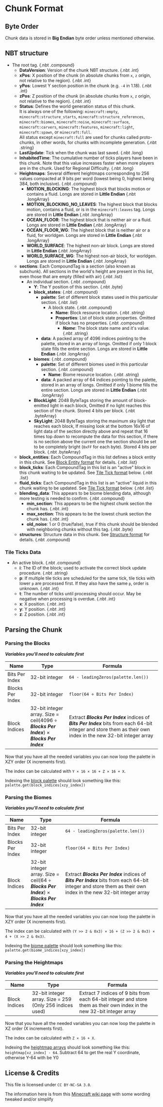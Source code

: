 # Chunk Format

## Byte Order

Chunk data is stored in **Big Endian** byte order unless mentioned otherwise.

## NBT structure

<div id="treeview">

* The root tag. {.nbt .compound}
    * **DataVersion**: Version of the chunk NBT structure. {.nbt .int}
    * **xPos**: X position of the chunk (in absolute chunks from `x`, `z` origin, not relative to the region). {.nbt .int}
    * **yPos**: Lowest Y section position in the chunk (e.g. `-4` in 1.18). {.nbt .int}
    * **zPos**: Z position of the chunk (in absolute chunks from `x`, `z` origin, not relative to the region). {.nbt .int}
    * **Status**: Defines the world generation status of this chunk. <br>It is always one of the following: `minecraft:empty`, `minecraft:structure_starts`, `minecraft:structure_references`, `minecraft:biomes`, `minecraft:noise`, `minecraft:surface`, `minecraft:carvers`, `minecraft:features`, `minecraft:light`, `minecraft:spawn`, or `minecraft:full`. <br>All status except `minecraft:full` are used for chunks called proto-chunks, in other words, for chunks with incomplete generation. {.nbt .string}
    * **LastUpdate**: Tick when the chunk was last saved. {.nbt .long}
    * **InhabitedTime**: The cumulative number of ticks players have been in this chunk. Note that this value increases faster when more players are in the chunk. Used for Regional Difficulty. {.nbt .long}
    * <a id="heightmaps-data"></a> **Heightmaps**: Several different heightmaps corresponding to 256 values compacted at 9 bits per word (lowest being 0, highest being 384, both inclusive). {.nbt .compound}
        * **MOTION_BLOCKING**: The highest block that blocks motion or contains a fluid. Longs are stored in **Little Endian** {.nbt .longArray}
        * **MOTION_BLOCKING_NO_LEAVES**: The highest block that blocks motion, contains a fluid, or is in the `minecraft:leaves` tag. Longs are stored in **Little Endian** {.nbt .longArray}
        * **OCEAN_FLOOR**: The highest block that is neither air or a fluid. Longs are stored in **Little Endian** {.nbt .longArray}
        * **OCEAN_FLOOR_WG**: The highest block that is neither air or a fluid, for worldgen. Longs are stored in **Little Endian** {.nbt .longArray}
        * **WORLD_SURFACE**: The highest non-air block. Longs are stored in **Little Endian** {.nbt .longArray}
        * **WORLD_SURFACE_WG**: The highest non-air block, for worldgen. Longs are stored in **Little Endian** {.nbt .longArray}
    * **sections**: Each CompoundTag is a section (also known as subchunk). All sections in the world's height are present in this list, even those that are empty (filled with air) {.nbt .list}
        * An individual section. {.nbt .compound}
            * **Y**: The Y position of this section. {.nbt .byte}
            * **block_states**: {.nbt .compound}
                * <a id="block-palette"></a> **palette**: Set of different block states used in this particular section. {.nbt .list}
                    * A block state. {.nbt .compound}
                        * **Name**: Block resource location. {.nbt .string}
                        * **Properties**: List of block state properties. Omitted if block has no properties. {.nbt .compound}
                            * ***Name***: The block state name and it's value. {.nbt .string}
                * <a id="block-indices"></a> **data**: A packed array of 4096 indices pointing to the palette, stored in an array of longs. Omitted if only 1 block state fills the entire section. Longs are stored in **Little Endian** {.nbt .longArray}
            * **biomes**: {.nbt .compound}
                * <a id="biome-palette"></a> **palette**: Set of different biomes used in this particular section. {.nbt .compound}
                    * **Name**: Biome resource location. {.nbt .string}
                * <a id="biome-indices"></a> **data**: A packed array of 64 indices pointing to the palette, stored in an array of longs. Omitted if only 1 biome fills the entire section. Longs are stored in **Little Endian** {.nbt .longArray}
            * **BlockLight**: 2048 ByteTags storing the amount of block-emitted light in each block, Omitted if no light reaches this section of the chunk. Stored 4 bits per block. {.nbt .byteArray}
            * **SkyLight**: 2048 ByteTags storing the maximum sky light that reaches each block, If missing look at the bottom 16x16 of light data of the section directly above and repeat that 16 times top down to recompute the data for this section, if there is no section above the current one the section should be set to be completely bright (`0xFF` for each byte). Stored 4 bits per block. {.nbt .byteArray}
    * **block_entities**: Each CompoundTag in this list defines a block entity in this chunk. See [Block Entity format](https://minecraft.wiki/w/Chunk_format#Block_entity_format) for details. {.nbt .list}
    * **block_ticks**: Each CompoundTag in this list is an "active" block in this chunk waiting to be updated. See [Tile Tick format](#tile-ticks-data) below. {.nbt .list}
    * **fluid_ticks**: Each CompoundTag in this list is an "active" liquid in this chunk waiting to be updated. See [Tile Tick format](#tile-ticks-data) below. {.nbt .list}
    * **blending_data**: This appears to be biome blending data, although more testing is needed to confirm. {.nbt .compound}
        * **min_section**: This appears to be the highest chunk section the chunk has. {.nbt .int}
        * **max_section**: This appears to be the lowest chunk section the chunk has. {.nbt .int}
        * **old_noise**: 1 or 0 (true/false), true if this chunk should be blended with neighboring chunks without this tag. {.nbt .byte}
    * **structures**: Structure data in this chunk. See [Structure format](https://minecraft.wiki/w/Chunk_format#NBT_structure) for details. {.nbt .compound}

</div>

### Tile Ticks Data

<div id="treeview">

* An active block. {.nbt .compound}
    * **i**: The ID of the block; used to activate the correct block update procedure. {.nbt .string}
    * **p**: If multiple tile ticks are scheduled for the same tick, tile ticks with lower `p` are processed first. If they also have the same `p`, order is unknown. {.nbt .int}
    * **t**: The number of ticks until processing should occur. May be negative when processing is overdue. {.nbt .int}
    * **x**: X position. {.nbt .int}
    * **y**: Y position. {.nbt .int}
    * **z**: Z position. {.nbt .int}

</div>

## Parsing the Chunk

### Parsing the Blocks

***Variables you'll need to calculate first***

| Name | Type | Formula |
|------|------|---------|
| Bits Per Index | 32-bit integer | `64 - leadingZeros(palette.len())` |
| Blocks Per Index | 32-bit integer | `floor(64 ÷ Bits Per Index)` |
| Block Indices | 32-bit integer array. Size = ceil(4096 ÷ ***Blocks Per Index***) × ***Blocks Per Index*** | Extract ***Blocks Per Index*** indices of ***Bits Per Index*** bits from each 64-bit integer and store them as their own index in the new 32-bit integer array |

Now that you have all the needed variables you can now loop the palette in XZY order (X increments first).

The index can be calculated with `Y × 16 × 16 + Z × 16 + X`.

Indexing the [block palette](#block-palette) should look something like this: `palette.get(block_indices[xzy_index])`

### Parsing the Biomes

***Variables you'll need to calculate first***

| Name | Type | Formula |
|------|------|---------|
| Bits Per Index | 32-bit integer | `64 - leadingZeros(palette.len())` |
| Blocks Per Index | 32-bit integer | `floor(64 ÷ Bits Per Index)` |
| Block Indices | 32-bit integer array. Size = ceil(64 ÷ ***Blocks Per Index***) × ***Blocks Per Index*** | Extract ***Blocks Per Index*** indices of ***Bits Per Index*** bits from each 64-bit integer and store them as their own index in the new 32-bit integer array |

Now that you have all the needed variables you can now loop the palette in XZY order (X increments first).

The index can be calculated with `(Y >> 2 & 0x3) × 16 + (Z >> 2 & 0x3) × 4 + (X >> 2 & 0x3)`.

Indexing the [biome palette](#biome-palette) should look something like this: `palette.get(biome_indices[xzy_index])`

### Parsing the Heightmaps

***Variables you'll need to calculate first***

| Name | Type | Formula |
|------|------|---------|
| Block Indices | 32-bit integer array. Size = 259 (Only 256 indices used) | Extract 7 indices of 9 bits from each 64-bit integer and store them as their own index in the new 32-bit integer array |

Now that you have all the needed variables you can now loop the palette in XZ order (X increments first).

The index can be calculated with `Z × 16 + X`.

Indexing the [heightmap arrays](#heightmaps-data) should look something like this: `heightmap[xz_index] - 64`. Subtract 64 to get the real Y coordinate, otherwise Y-64 with be Y0

## License & Credits

This file is licensed under `CC BY-NC-SA 3.0`.

The information here is from this [Minecraft wiki page](https://minecraft.wiki/w/Chunk_format) with some wording tweaked and/or simplify
